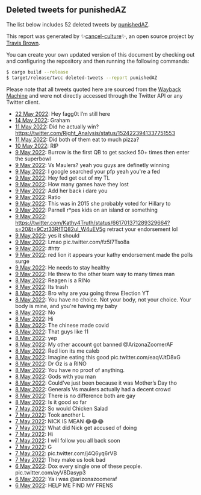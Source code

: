 ## Deleted tweets for punishedAZ

The list below includes 52 deleted tweets by
[punishedAZ](https://twitter.com/punishedAZ).



This report was generated by ✨[cancel-culture](https://github.com/travisbrown/cancel-culture)✨,
an open source project by [Travis Brown](https://twitter.com/travisbrown).

You can create your own updated version of this document by checking out and configuring the
repository and then running the following commands:

```bash
$ cargo build --release
$ target/release/twcc deleted-tweets --report punishedAZ
```

Please note that all tweets quoted here are sourced from the
[Wayback Machine](https://web.archive.org) and were not directly accessed through the Twitter API or
any Twitter client.

* [22 May 2022](https://web.archive.org/web/20220522201150/https://twitter.com/punishedAZ/status/1528468574502670336): Hey fagg0t I’m still here <!--1528468574502670336-->
* [14 May 2022](https://web.archive.org/web/20220514163614/https://twitter.com/punishedAZ/status/1525515117776949248): Graham <!--1525515117776949248-->
* [11 May 2022](https://web.archive.org/web/20220511030817/https://twitter.com/punishedAZ/status/1524224793381273600): Did he actually win? https://twitter.com/Right_Analysis/status/1524223941337751553 <!--1524224793381273600-->
* [11 May 2022](https://web.archive.org/web/20220511025609/https://twitter.com/punishedAZ/status/1524221519286571009): Did both of them eat to much pizza? <!--1524221519286571009-->
* [10 May 2022](https://web.archive.org/web/20220510224653/https://twitter.com/punishedAZ/status/1524158929583763456): RIP <!--1524158929583763456-->
* [ 9 May 2022](https://web.archive.org/web/20220509152059/https://twitter.com/punishedAZ/status/1523684114435502083): Burrow is the first QB to get sacked 50+ times then enter the superbowl <!--1523684114435502083-->
* [ 9 May 2022](https://web.archive.org/web/20220509155634/https://twitter.com/punishedAZ/status/1523679683144929280): Vs Maulers? yeah you guys are definetly winning <!--1523679683144929280-->
* [ 9 May 2022](https://web.archive.org/web/20220509150025/https://twitter.com/punishedAZ/status/1523679138422267904): I google searched your pfp yeah you're a fed <!--1523679138422267904-->
* [ 9 May 2022](https://web.archive.org/web/20220509144333/https://twitter.com/punishedAZ/status/1523674768188182528): Hey fed get out of my TL <!--1523674768188182528-->
* [ 9 May 2022](https://web.archive.org/web/20220509032651/https://twitter.com/punishedAZ/status/1523504500673155072): How many games have they lost <!--1523504500673155072-->
* [ 9 May 2022](https://web.archive.org/web/20220509032533/https://twitter.com/punishedAZ/status/1523504231201665024): Add her back i dare you <!--1523504231201665024-->
* [ 9 May 2022](https://web.archive.org/web/20220509032124/https://twitter.com/punishedAZ/status/1523503221934739456): Ratio <!--1523503221934739456-->
* [ 9 May 2022](https://web.archive.org/web/20220509032340/https://twitter.com/punishedAZ/status/1523503133342658560): This was in 2015 she probably voted for Hillary to <!--1523503133342658560-->
* [ 9 May 2022](https://web.archive.org/web/20220509031424/https://twitter.com/punishedAZ/status/1523501519068299265): Parnell r*pes kids on an island or something <!--1523501519068299265-->
* [ 9 May 2022](https://web.archive.org/web/20220509030459/https://twitter.com/punishedAZ/status/1523499041555763200): https://twitter.com/Kathy4Truth/status/661701371289329664?s=20&t=9Czt33RfTQ82uI_W4uEV5g  retract your endorsement lol <!--1523499041555763200-->
* [ 9 May 2022](https://web.archive.org/web/20220509024221/https://twitter.com/punishedAZ/status/1523493320919449601): yes it should <!--1523493320919449601-->
* [ 9 May 2022](https://web.archive.org/web/20220509024133/https://twitter.com/punishedAZ/status/1523493191063785472): Lmao pic.twitter.com/fz5I7Tso8a <!--1523493191063785472-->
* [ 9 May 2022](https://web.archive.org/web/20220509023954/https://twitter.com/punishedAZ/status/1523492679706832896): #httr <!--1523492679706832896-->
* [ 9 May 2022](https://web.archive.org/web/20220509023858/https://twitter.com/punishedAZ/status/1523492560152371201): red lion it appears your kathy endorsement made the polls surge <!--1523492560152371201-->
* [ 9 May 2022](https://web.archive.org/web/20220509020647/https://twitter.com/punishedAZ/status/1523484379955154944): He needs to stay healthy <!--1523484379955154944-->
* [ 9 May 2022](https://web.archive.org/web/20220509020056/https://twitter.com/punishedAZ/status/1523482973814747139): He threw to the other team way to many times man <!--1523482973814747139-->
* [ 8 May 2022](https://web.archive.org/web/20220508234948/https://twitter.com/punishedAZ/status/1523449918253281281): Reagen is a RINo <!--1523449918253281281-->
* [ 8 May 2022](https://web.archive.org/web/20220508233333/https://twitter.com/punishedAZ/status/1523445942019448832): Its trash <!--1523445979118063617-->
* [ 8 May 2022](https://web.archive.org/web/20220508233333/https://twitter.com/punishedAZ/status/1523445942019448832): Bro why are you going threw Election YT <!--1523445942019448832-->
* [ 8 May 2022](https://web.archive.org/web/20220508233747/https://twitter.com/punishedAZ/status/1523445699186098177): You have no choice. Not your body, not your choice. Your body is mine, and you're having my baby <!--1523445699186098177-->
* [ 8 May 2022](https://web.archive.org/web/20220508233021/https://twitter.com/punishedAZ/status/1523445034720239616): No <!--1523445034720239616-->
* [ 8 May 2022](https://web.archive.org/web/20220508230839/https://twitter.com/punishedAZ/status/1523439702744829952): Hi <!--1523439702744829952-->
* [ 8 May 2022](https://web.archive.org/web/20220508203316/https://twitter.com/punishedAZ/status/1523400424530714625): The chinese made covid <!--1523400424530714625-->
* [ 8 May 2022](https://web.archive.org/web/20220508161142/https://twitter.com/punishedAZ/status/1523334598599401478): That guys like 11 <!--1523334598599401478-->
* [ 8 May 2022](https://web.archive.org/web/20220508155004/https://twitter.com/punishedAZ/status/1523329265688752128): yep <!--1523329265688752128-->
* [ 8 May 2022](https://web.archive.org/web/20220508154601/https://twitter.com/punishedAZ/status/1523328115929272320): My other account got banned  @ArizonaZoomerAF <!--1523328115929272320-->
* [ 8 May 2022](https://web.archive.org/web/20220508154317/https://twitter.com/punishedAZ/status/1523327487844913154): Red lion its me caleb <!--1523327487844913154-->
* [ 8 May 2022](https://web.archive.org/web/20220508152657/https://twitter.com/punishedAZ/status/1523322121136447488): Imagine eating this good pic.twitter.com/eaqVJtD8xG <!--1523322121136447488-->
* [ 8 May 2022](https://web.archive.org/web/20220508150146/https://twitter.com/punishedAZ/status/1523316993331408896): Dr Oz is a RINO <!--1523316993331408896-->
* [ 8 May 2022](https://web.archive.org/web/20220508035553/https://twitter.com/punishedAZ/status/1523148850441031680): You have no proof of anything. <!--1523148850441031680-->
* [ 8 May 2022](https://web.archive.org/web/20220508025643/https://twitter.com/punishedAZ/status/1523134618559385600): Gods with you man <!--1523134618559385600-->
* [ 8 May 2022](https://web.archive.org/web/20220508011603/https://twitter.com/punishedAZ/status/1523109355301703681): Could’ve just been because it was Mother’s Day tho <!--1523109355301703681-->
* [ 8 May 2022](https://web.archive.org/web/20220508010132/https://twitter.com/punishedAZ/status/1523105670484004864): Generals Vs maulers actually had a decent crowd <!--1523105670484004864-->
* [ 8 May 2022](https://web.archive.org/web/20220508003420/https://twitter.com/punishedAZ/status/1523098846510813185): There is no difference both are gay <!--1523098846510813185-->
* [ 8 May 2022](https://web.archive.org/web/20220508003258/https://twitter.com/punishedAZ/status/1523098488124309505): Is it good so far <!--1523098488124309505-->
* [ 7 May 2022](https://web.archive.org/web/20220507213453/https://twitter.com/punishedAZ/status/1523053577467400192): So would Chicken Salad <!--1523053577467400192-->
* [ 7 May 2022](https://web.archive.org/web/20220507213351/https://twitter.com/punishedAZ/status/1523053297598304256): Took another L <!--1523053297598304256-->
* [ 7 May 2022](https://web.archive.org/web/20220507180211/https://twitter.com/punishedAZ/status/1523000062221058048): NICK IS MEAN 😂😂😂 <!--1523000062221058048-->
* [ 7 May 2022](https://web.archive.org/web/20220507170716/https://twitter.com/punishedAZ/status/1522986146078232576): What did Nick get accused of doing <!--1522986146078232576-->
* [ 7 May 2022](https://web.archive.org/web/20220507170326/https://twitter.com/punishedAZ/status/1522985202032644096): Hi <!--1522985202032644096-->
* [ 7 May 2022](https://web.archive.org/web/20220507161642/https://twitter.com/punishedAZ/status/1522973475027046403): I will follow you all back soon <!--1522973475027046403-->
* [ 7 May 2022](https://web.archive.org/web/20220507044324/https://twitter.com/punishedAZ/status/1522799153088147456): G <!--1522799153088147456-->
* [ 7 May 2022](https://web.archive.org/web/20220507042559/https://twitter.com/punishedAZ/status/1522793854063153152): pic.twitter.com/j4Q6yq6rVB <!--1522793854063153152-->
* [ 7 May 2022](https://web.archive.org/web/20220507041920/https://twitter.com/punishedAZ/status/1522793046588362752): They make us look bad <!--1522793046588362752-->
* [ 6 May 2022](https://web.archive.org/web/20220506213528/https://twitter.com/punishedAZ/status/1522691356157616128): Dox every single one of these people. pic.twitter.com/ayV8Dasyp3 <!--1522691356157616128-->
* [ 6 May 2022](https://web.archive.org/web/20220506211817/https://twitter.com/punishedAZ/status/1522687093629014021): Ya i was  @arizonazoomeraf <!--1522687093629014021-->
* [ 6 May 2022](https://web.archive.org/web/20220506211817/https://twitter.com/punishedAZ/status/1522687093629014021): HELP ME FIND MY FRENS <!--1522649148180221952-->
